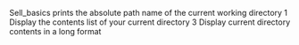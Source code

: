 Sell_basics
prints the absolute path name of the current working directory
1 Display the contents list of your current directory
3 Display current directory contents in a long format

